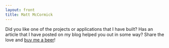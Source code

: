 ```yaml
---
layout: front
title: Matt McCormick
---
```


Did you like one of the projects or applications that I have built? Has an article that I have posted on my blog helped you out in some way? Share the love and <a href="http://mbmc.co/11RyxRL">buy me a beer</a>!